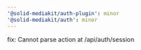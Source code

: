 ```yaml
---
'@solid-mediakit/auth-plugin': minor
'@solid-mediakit/auth': minor
---
```


fix: Cannot parse action at /api/auth/session
